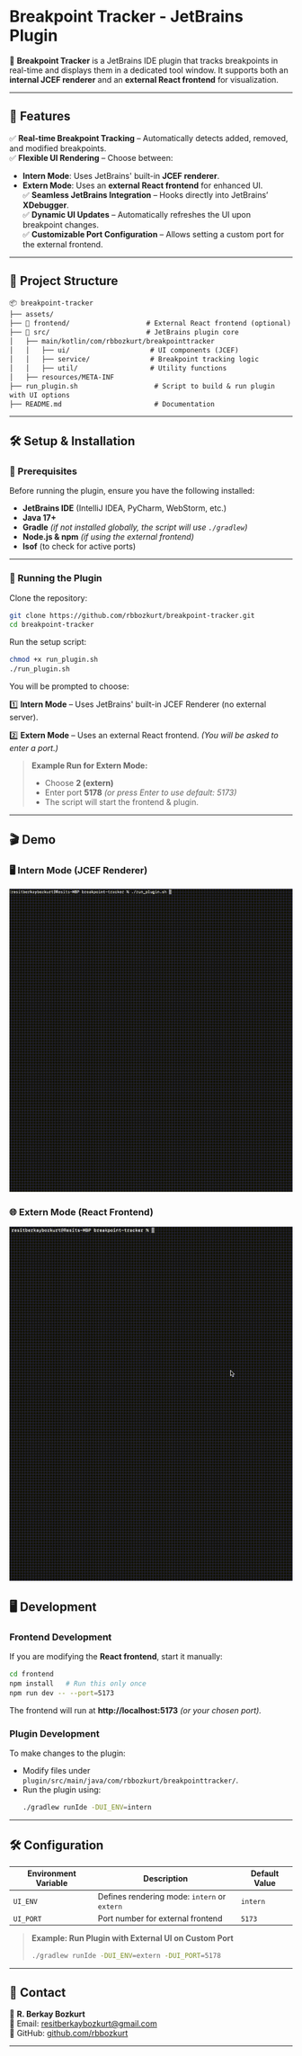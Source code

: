 # **Breakpoint Tracker - JetBrains Plugin**

🚀 **Breakpoint Tracker** is a JetBrains IDE plugin that tracks breakpoints in real-time and displays them in a dedicated tool window. It supports both an **internal JCEF renderer** and an **external React frontend** for visualization.

---

## **📌 Features**

✅ **Real-time Breakpoint Tracking** – Automatically detects added, removed, and modified breakpoints.  
✅ **Flexible UI Rendering** – Choose between:
- **Intern Mode**: Uses JetBrains' built-in **JCEF renderer**.
- **Extern Mode**: Uses an **external React frontend** for enhanced UI.  
  ✅ **Seamless JetBrains Integration** – Hooks directly into JetBrains’ **XDebugger**.  
  ✅ **Dynamic UI Updates** – Automatically refreshes the UI upon breakpoint changes.  
  ✅ **Customizable Port Configuration** – Allows setting a custom port for the external frontend.

---

## **📂 Project Structure**

```
📦 breakpoint-tracker
├── assets/
├── 📂 frontend/                   # External React frontend (optional)
├── 📂 src/                        # JetBrains plugin core
│   ├── main/kotlin/com/rbbozkurt/breakpointtracker
│   │   ├── ui/                    # UI components (JCEF)
│   │   ├── service/               # Breakpoint tracking logic
│   │   ├── util/                  # Utility functions
│   ├── resources/META-INF
├── run_plugin.sh                   # Script to build & run plugin with UI options
├── README.md                       # Documentation
```

---

## **🛠️ Setup & Installation**

### **🔴 Prerequisites**

Before running the plugin, ensure you have the following installed:
- **JetBrains IDE** (IntelliJ IDEA, PyCharm, WebStorm, etc.)
- **Java 17+**
- **Gradle** *(if not installed globally, the script will use `./gradlew`)*
- **Node.js & npm** *(if using the external frontend)*
- **lsof** (to check for active ports)

---

### **🚀 Running the Plugin**

Clone the repository:
```bash
git clone https://github.com/rbbozkurt/breakpoint-tracker.git
cd breakpoint-tracker
```

Run the setup script:
```bash
chmod +x run_plugin.sh
./run_plugin.sh
```

You will be prompted to choose:

1️⃣ **Intern Mode** – Uses JetBrains' built-in JCEF Renderer (no external server).

2️⃣ **Extern Mode** – Uses an external React frontend. *(You will be asked to enter a port.)*

> **Example Run for Extern Mode:**
> - Choose **2 (extern)**
> - Enter port **5178** *(or press Enter to use default: 5173)*
> - The script will start the frontend & plugin.

---

## 🎬 Demo
###  🖥️ Intern Mode (JCEF Renderer)  
  ![Intern Mode](assets/intern_demo.gif)


###  🌐 Extern Mode (React Frontend)  
  ![Extern Mode](assets/extern_demo.gif)
###

## **🖥️ Development**

### **Frontend Development**
If you are modifying the **React frontend**, start it manually:
```bash
cd frontend
npm install   # Run this only once
npm run dev -- --port=5173
```
The frontend will run at **http://localhost:5173** *(or your chosen port).*

### **Plugin Development**
To make changes to the plugin:
- Modify files under `plugin/src/main/java/com/rbbozkurt/breakpointtracker/`.
- Run the plugin using:
  ```bash
  ./gradlew runIde -DUI_ENV=intern
  ```

---

## **🛠️ Configuration**

| Environment Variable  | Description                                  | Default Value  |
|----------------------|----------------------------------------------|---------------|
| `UI_ENV`            | Defines rendering mode: `intern` or `extern` | `intern`      |
| `UI_PORT`           | Port number for external frontend            | `5173`        |

> **Example: Run Plugin with External UI on Custom Port**
> ```bash
> ./gradlew runIde -DUI_ENV=extern -DUI_PORT=5178
> ```

---

## **📧 Contact**

👤 **R. Berkay Bozkurt**  
📧 Email: resitberkaybozkurt@gmail.com  
📂 GitHub: [github.com/rbbozkurt](https://github.com/rbbozkurt)

---

